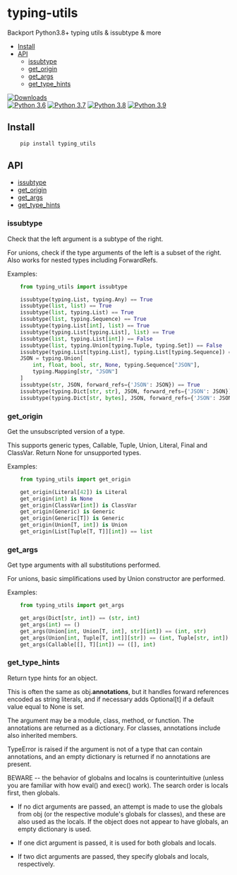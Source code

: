 # typing-utils

Backport Python3.8+ typing utils &amp; issubtype &amp; more

- [Install](#install)
- [API](#api)
    - [issubtype](#issubtype)
    - [get_origin](#get_origin)
    - [get_args](#get_args)
    - [get_type_hints](#get_type_hints)



[![Downloads](https://img.shields.io/badge/dynamic/json.svg?label=Downloads%2FWeek&url=https%3A%2F%2Fpypistats.org%2Fapi%2Fpackages%2Ftyping_utils%2Frecent&query=data.last_week&colorB=blue&suffix=%20)](https://pypistats.org/packages/typing_utils)  
[![Python 3.6](https://github.com/bojiang/typing_utils/workflows/Python%203.6/badge.svg)](https://github.com/bojiang/typing_utils/actions/workflows/py36.yml)
[![Python 3.7](https://github.com/bojiang/typing_utils/workflows/Python%203.7/badge.svg)](https://github.com/bojiang/typing_utils/actions/workflows/py37.yml)
[![Python 3.8](https://github.com/bojiang/typing_utils/workflows/Python%203.8/badge.svg)](https://github.com/bojiang/typing_utils/actions/workflows/py38.yml)
[![Python 3.9](https://github.com/bojiang/typing_utils/workflows/Python%203.9/badge.svg)](https://github.com/bojiang/typing_utils/actions/workflows/py39.yml)


## Install

``` bash
    pip install typing_utils
```


## API

- [issubtype](#issubtype)
- [get_origin](#get_origin)
- [get_args](#get_args)
- [get_type_hints](#get_type_hints)


### issubtype

Check that the left argument is a subtype of the right.

For unions, check if the type arguments of the left is a subset of the right.
Also works for nested types including ForwardRefs.

Examples:

```python
    from typing_utils import issubtype

    issubtype(typing.List, typing.Any) == True
    issubtype(list, list) == True
    issubtype(list, typing.List) == True
    issubtype(list, typing.Sequence) == True
    issubtype(typing.List[int], list) == True
    issubtype(typing.List[typing.List], list) == True
    issubtype(list, typing.List[int]) == False
    issubtype(list, typing.Union[typing.Tuple, typing.Set]) == False
    issubtype(typing.List[typing.List], typing.List[typing.Sequence]) == True
    JSON = typing.Union[
        int, float, bool, str, None, typing.Sequence["JSON"],
        typing.Mapping[str, "JSON"]
    ]
    issubtype(str, JSON, forward_refs={'JSON': JSON}) == True
    issubtype(typing.Dict[str, str], JSON, forward_refs={'JSON': JSON}) == True
    issubtype(typing.Dict[str, bytes], JSON, forward_refs={'JSON': JSON}) == False
```


### get_origin

Get the unsubscripted version of a type.

This supports generic types, Callable, Tuple, Union, Literal, Final and ClassVar.
Return None for unsupported types.

Examples:

```python
    from typing_utils import get_origin

    get_origin(Literal[42]) is Literal
    get_origin(int) is None
    get_origin(ClassVar[int]) is ClassVar
    get_origin(Generic) is Generic
    get_origin(Generic[T]) is Generic
    get_origin(Union[T, int]) is Union
    get_origin(List[Tuple[T, T]][int]) == list
```


### get_args

Get type arguments with all substitutions performed.

For unions, basic simplifications used by Union constructor are performed.

Examples:

```python
    from typing_utils import get_args

    get_args(Dict[str, int]) == (str, int)
    get_args(int) == ()
    get_args(Union[int, Union[T, int], str][int]) == (int, str)
    get_args(Union[int, Tuple[T, int]][str]) == (int, Tuple[str, int])
    get_args(Callable[[], T][int]) == ([], int)
```


### get_type_hints

Return type hints for an object.


This is often the same as obj.__annotations__, but it handles
forward references encoded as string literals, and if necessary
adds Optional[t] if a default value equal to None is set.

The argument may be a module, class, method, or function. The annotations
are returned as a dictionary. For classes, annotations include also
inherited members.

TypeError is raised if the argument is not of a type that can contain
annotations, and an empty dictionary is returned if no annotations are
present.

BEWARE -- the behavior of globalns and localns is counterintuitive
(unless you are familiar with how eval() and exec() work).  The
search order is locals first, then globals.

- If no dict arguments are passed, an attempt is made to use the
  globals from obj (or the respective module's globals for classes),
  and these are also used as the locals.  If the object does not appear
  to have globals, an empty dictionary is used.

- If one dict argument is passed, it is used for both globals and
  locals.

- If two dict arguments are passed, they specify globals and
  locals, respectively.
